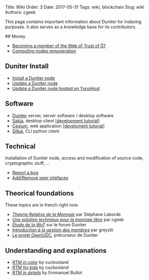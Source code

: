 Title: Wiki
Order: 3
Date: 2017-05-31
Tags: wiki, blockchain
Slug: wiki
Authors: cgeek

This page contains important information about Duniter for indexing purposes. It also serves as a knowledge base for its contributors.

## Money

* [Becoming a member of the Web of Trust of Ğ1](/wiki/become-member)
* [Computing nodes remuneration](/wiki/remuneration)

## Duniter Install

* [Install a Duniter node](https://github.com/duniter/duniter/blob/master/doc/install-a-node.md)
* [Update a Duniter node](https://github.com/duniter/duniter/blob/master/doc/update-a-node.md)
* [Update a Duniter node hosted on YunoHost](https://forum.duniter.org/t/full-https-support-for-duniter-package-for-yunohost/1892/18)

## Software

* [Duniter](/wiki/duniter) server, server software / desktop software
* [Sakia](http://sakia-wallet.org/), desktop client [[development tutorial](https://github.com/duniter/sakia/blob/master/doc/install_for_developpers.md)]
* [Cesium](https://github.com/duniter/cesium), web application [[develoment tutorial](https://github.com/duniter/cesium/blob/master/doc/fr/development_tutorial-01.md)]
* [Silkaj](https://github.com/duniter/silkaj), CLI python client

## Technical

Installation of Duniter node, access and modification of source code, cryptographic stuff, ...

* [Report a bug](/wiki/report-a-bug)
* [Add/Remove peer intefaces](/wiki/specific-peer-endpoints)

## Theorical foundations

These topics are in french right now.

* *[Théorie Relative de la Monnaie](http://trm.creationmonetaire.info/)* par Stéphane Laborde
* *[Une solution technique pour la monnaie libre](/comprendre/theorie/#une-solution)* par cgeek
* *[Étude de la WoT](https://forum.duniter.org/t/etude-de-la-wot/977)* sur le forum Duniter
* *[Introduction à la gestion des membres](/introduction-a-la-toile-de-confiance)* par greyzlii
* [Le projet OpenUDC](https://github.com/Open-UDC/open-udc), précurseur de Duniter

## Understanding and explanations

* *[RTM in color](http://cuckooland.free.fr/TheRtmInColor.html)* by cuckooland
* *[RTM for kids](http://cuckooland.free.fr/TheRtmForTheKids.html)* by cuckooland
* *[RTM in details](http://money.ploc.be/)* by Emmanuel Bultot
